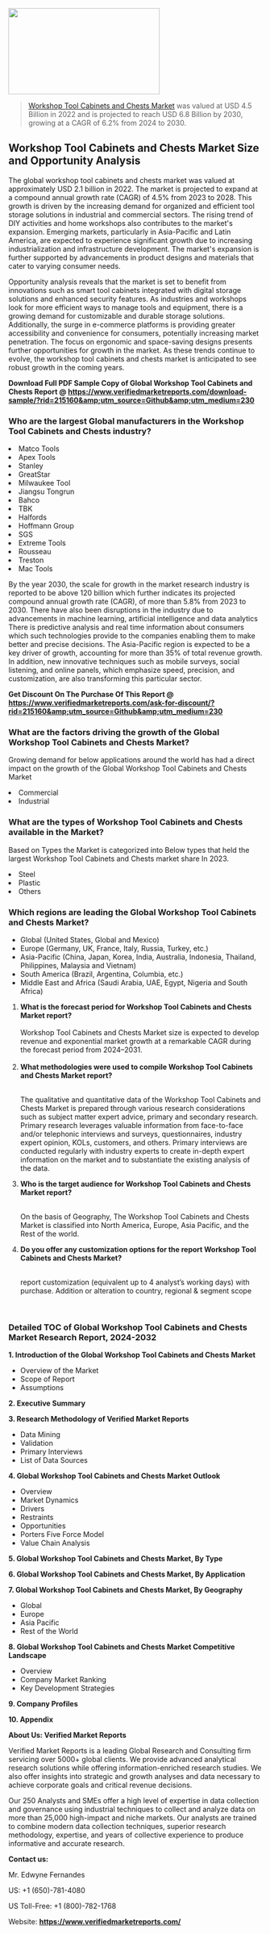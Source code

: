 <img src="https://ffe5etoiles.com/wp-content/uploads/2024/12/MST1-300x171.png" alt="" width="300" height="171" class="alignnone size-medium wp-image-20088" /><blockquote><p><p><a href="https://www.verifiedmarketreports.com/download-sample/?rid=215160&utm_source=Github&utm_medium=230" target="_blank">Workshop Tool Cabinets and Chests Market</a> was valued at USD 4.5 Billion in 2022 and is projected to reach USD 6.8 Billion by 2030, growing at a CAGR of 6.2% from 2024 to 2030.</p></blockquote><p><h2>Workshop Tool Cabinets and Chests Market Size and Opportunity Analysis</h2><p>The global workshop tool cabinets and chests market was valued at approximately USD 2.1 billion in 2022. The market is projected to expand at a compound annual growth rate (CAGR) of 4.5% from 2023 to 2028. This growth is driven by the increasing demand for organized and efficient tool storage solutions in industrial and commercial sectors. The rising trend of DIY activities and home workshops also contributes to the market's expansion. Emerging markets, particularly in Asia-Pacific and Latin America, are expected to experience significant growth due to increasing industrialization and infrastructure development. The market's expansion is further supported by advancements in product designs and materials that cater to varying consumer needs.</p><p>Opportunity analysis reveals that the market is set to benefit from innovations such as smart tool cabinets integrated with digital storage solutions and enhanced security features. As industries and workshops look for more efficient ways to manage tools and equipment, there is a growing demand for customizable and durable storage solutions. Additionally, the surge in e-commerce platforms is providing greater accessibility and convenience for consumers, potentially increasing market penetration. The focus on ergonomic and space-saving designs presents further opportunities for growth in the market. As these trends continue to evolve, the workshop tool cabinets and chests market is anticipated to see robust growth in the coming years.</p></p><p class=""><strong>Download Full PDF Sample Copy of Global Workshop Tool Cabinets and Chests Report @ <a href="https://www.verifiedmarketreports.com/download-sample/?rid=215160&amp;utm_source=Github&amp;utm_medium=230" target="_blank">https://www.verifiedmarketreports.com/download-sample/?rid=215160&amp;utm_source=Github&amp;utm_medium=230</a></strong></p><h3 id="" class="">Who are the largest Global manufacturers in the Workshop Tool Cabinets and Chests industry?</h3><p><li>Matco Tools</li><li> Apex Tools</li><li> Stanley</li><li> GreatStar</li><li> Milwaukee Tool</li><li> Jiangsu Tongrun</li><li> Bahco</li><li> TBK</li><li> Halfords</li><li> Hoffmann Group</li><li> SGS</li><li> Extreme Tools</li><li> Rousseau</li><li> Treston</li><li> Mac Tools</li></p><div class=""><div class="" dir="" data-message-author-role="" data-message-id="" data-message-model-slug=""><div class=""><div class=""><div class=""><div class="" dir="" data-message-author-role="" data-message-id="" data-message-model-slug=""><div class=""><div class=""><p>By the year 2030, the scale for growth in the market research industry is reported to be above 120 billion which further indicates its projected compound annual growth rate (CAGR), of more than 5.8% from 2023 to 2030. There have also been disruptions in the industry due to advancements in machine learning, artificial intelligence and data analytics There is predictive analysis and real time information about consumers which such technologies provide to the companies enabling them to make better and precise decisions. The Asia-Pacific region is expected to be a key driver of growth, accounting for more than 35% of total revenue growth. In addition, new innovative techniques such as mobile surveys, social listening, and online panels, which emphasize speed, precision, and customization, are also transforming this particular sector.</p><p><strong>Get Discount On The Purchase Of This Report @&nbsp; <a href="https://www.verifiedmarketreports.com/ask-for-discount/?rid=215160&amp;utm_source=Github&amp;utm_medium=230" target="_blank">https://www.verifiedmarketreports.com/ask-for-discount/?rid=215160&amp;utm_source=Github&amp;utm_medium=230</a></strong></p></div></div></div></div></div></div></div></div><h3 id="" class="">What are the factors driving the growth of the Global Workshop Tool Cabinets and Chests Market?</h3><p id="" class="">Growing demand for below applications around the world has had a direct impact on the growth of the Global Workshop Tool Cabinets and Chests Market</p><p id="" class=""><li>Commercial</li><li> Industrial</li></p><h3 id="" class="">What are the types of Workshop Tool Cabinets and Chests available in the Market?</h3><p id="" class="">Based on Types the Market is categorized into Below types that held the largest Workshop Tool Cabinets and Chests market share In 2023.</p><p id="" class=""><li>Steel</li><li> Plastic</li><li> Others</li></p><h3 id="" class="">Which regions are leading the Global Workshop Tool Cabinets and Chests Market?</h3><ul><li>Global (United States, Global and Mexico)</li><li>Europe (Germany, UK, France, Italy, Russia, Turkey, etc.)</li><li>Asia-Pacific (China, Japan, Korea, India, Australia, Indonesia, Thailand, Philippines, Malaysia and Vietnam)</li><li>South America (Brazil, Argentina, Columbia, etc.)</li><li>Middle East and Africa (Saudi Arabia, UAE, Egypt, Nigeria and South Africa)</li></ul><p><ol><li><strong>What is the forecast period for Workshop Tool Cabinets and Chests Market report?<br /></strong><br /><span data-sheets-root="1" data-sheets-value="{&quot;1&quot;:2,&quot;2&quot;:&quot;XXXX size is expected to develop revenue and exponential market growth at a remarkable CAGR during the forecast period from 2024&ndash;2030.&quot;}" data-sheets-userformat="{&quot;2&quot;:12674,&quot;4&quot;:{&quot;1&quot;:2,&quot;2&quot;:16776960},&quot;10&quot;:2,&quot;11&quot;:0,&quot;15&quot;:&quot;Arial&quot;,&quot;16&quot;:12}">Workshop Tool Cabinets and Chests Market size is expected to develop revenue and exponential market growth at a remarkable CAGR during the forecast period from 2024&ndash;2031.</span><br /><br /></li><li><strong>What methodologies were used to compile Workshop Tool Cabinets and Chests Market report?<br /><br /></strong><p>The qualitative and quantitative data of the&nbsp;Workshop Tool Cabinets and Chests Market is prepared through various research considerations such as subject matter expert advice, primary and secondary research. Primary research leverages valuable information from face-to-face and/or telephonic interviews and surveys, questionnaires, industry expert opinion, KOLs, customers, and others. Primary interviews are conducted regularly with industry experts to create in-depth expert information on the market and to substantiate the existing analysis of the data.&nbsp;</p></li><li><strong>Who is the target audience for Workshop Tool Cabinets and Chests Market report?<br /><br /></strong><p>On the basis of Geography, The&nbsp;Workshop Tool Cabinets and Chests Market is classified into North America, Europe, Asia Pacific, and the Rest of the world.</p></li><li><strong>Do you offer any customization options for the report Workshop Tool Cabinets and Chests Market?<br /><br /></strong><p>report customization (equivalent up to 4 analyst&rsquo;s working days) with purchase. Addition or alteration to country, regional &amp; segment scope</p><p>&nbsp;</p></li></ol></p><h3 id="" class="">Detailed TOC of Global Workshop Tool Cabinets and Chests Market Research Report, 2024-2032</h3><p id="" class=""><strong>1. Introduction of the Global Workshop Tool Cabinets and Chests Market</strong></p><ul><li>Overview of the Market</li><li>Scope of Report</li><li>Assumptions</li></ul><p id="" class=""><strong>2. Executive Summary</strong></p><p id="" class=""><strong>3. Research Methodology of&nbsp;Verified Market Reports</strong></p><ul><li>Data Mining</li><li>Validation</li><li>Primary Interviews</li><li>List of Data Sources</li></ul><p id="" class=""><strong>4. Global Workshop Tool Cabinets and Chests Market Outlook</strong></p><ul><li>Overview</li><li>Market Dynamics</li><li>Drivers</li><li>Restraints</li><li>Opportunities</li><li>Porters Five Force Model</li><li>Value Chain Analysis</li></ul><p id="" class=""><strong>5. Global Workshop Tool Cabinets and Chests Market, By&nbsp;Type</strong></p><p id="" class=""><strong>6. Global Workshop Tool Cabinets and Chests Market, By Application</strong></p><p id="" class=""><strong>7. Global Workshop Tool Cabinets and Chests Market, By Geography</strong></p><ul><li>Global</li><li>Europe</li><li>Asia Pacific</li><li>Rest of the World</li></ul><p id="" class=""><strong>8. Global Workshop Tool Cabinets and Chests Market Competitive Landscape</strong></p><ul><li>Overview</li><li>Company Market Ranking</li><li>Key Development Strategies</li></ul><p id="" class=""><strong>9. Company Profiles</strong></p><p id="" class=""><strong>10. Appendix</strong></p><p id="" class=""><strong>About Us: Verified Market Reports</strong></p><p id="" class="">Verified Market Reports is a leading Global Research and Consulting firm servicing over 5000+ global clients. We provide advanced analytical research solutions while offering information-enriched research studies. We also offer insights into strategic and growth analyses and data necessary to achieve corporate goals and critical revenue decisions.</p><p id="" class="">Our 250 Analysts and SMEs offer a high level of expertise in data collection and governance using industrial techniques to collect and analyze data on more than 25,000 high-impact and niche markets. Our analysts are trained to combine modern data collection techniques, superior research methodology, expertise, and years of collective experience to produce informative and accurate research.</p><p id="" class=""><strong>Contact us:</strong></p><p id="" class="">Mr. Edwyne Fernandes</p><p id="" class="">US: +1 (650)-781-4080</p><p id="" class="">US Toll-Free: +1 (800)-782-1768</p><p id="" class="">Website: <a target="" data-test-app-aware-link=""><strong>https://www.verifiedmarketreports.com/</strong></a></p>
